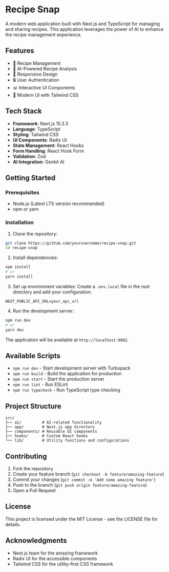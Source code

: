 # Recipe Snap

A modern web application built with Next.js and TypeScript for managing and sharing recipes. This application leverages the power of AI to enhance the recipe management experience.

## Features

- 🍳 Recipe Management
- 🤖 AI-Powered Recipe Analysis
- 📱 Responsive Design
- 🔒 User Authentication
- 📊 Interactive UI Components
- 🎨 Modern UI with Tailwind CSS

## Tech Stack

- **Framework**: Next.js 15.3.3
- **Language**: TypeScript
- **Styling**: Tailwind CSS
- **UI Components**: Radix UI
- **State Management**: React Hooks
- **Form Handling**: React Hook Form
- **Validation**: Zod
- **AI Integration**: Genkit AI

## Getting Started

### Prerequisites

- Node.js (Latest LTS version recommended)
- npm or yarn

### Installation

1. Clone the repository:
```bash
git clone https://github.com/yourusername/recipe-snap.git
cd recipe-snap
```

2. Install dependencies:
```bash
npm install
# or
yarn install
```

3. Set up environment variables:
Create a `.env.local` file in the root directory and add your configuration:
```
NEXT_PUBLIC_API_URL=your_api_url
```

4. Run the development server:
```bash
npm run dev
# or
yarn dev
```

The application will be available at `http://localhost:9002`.

## Available Scripts

- `npm run dev` - Start development server with Turbopack
- `npm run build` - Build the application for production
- `npm run start` - Start the production server
- `npm run lint` - Run ESLint
- `npm run typecheck` - Run TypeScript type checking

## Project Structure

```
src/
├── ai/         # AI-related functionality
├── app/        # Next.js app directory
├── components/ # Reusable UI components
├── hooks/      # Custom React hooks
└── lib/        # Utility functions and configurations
```

## Contributing

1. Fork the repository
2. Create your feature branch (`git checkout -b feature/amazing-feature`)
3. Commit your changes (`git commit -m 'Add some amazing feature'`)
4. Push to the branch (`git push origin feature/amazing-feature`)
5. Open a Pull Request

## License

This project is licensed under the MIT License - see the LICENSE file for details.

## Acknowledgments

- Next.js team for the amazing framework
- Radix UI for the accessible components
- Tailwind CSS for the utility-first CSS framework
